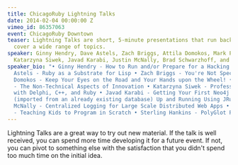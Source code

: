 ```yaml
---
title: ChicagoRuby Lightning Talks
date: 2014-02-04 00:00:00 Z
vimeo_id: 86357063
event: ChicagoRuby Downtown
teaser: Lightning Talks are short, 5-minute presentations that run back-to-back and
  cover a wide range of topics.
speaker: Ginny Hendry, Dave Astels, Zach Briggs, Attila Domokos, Mark Peysakhovich,
  Katarzyna Siwek, Javad Karabi, Justin McNally, Brad Schwarzhoff, and Sterling Hankins
speaker_bio: "• Ginny Hendry - How to Run and/or Prepare for a Hacking Event • Dave
  Astels - Ruby as a Substrate for Lisp • Zach Briggs - You're Not Special • Attila
  Domokos - Keep Your Eyes on the Road and Your Hands upon the Wheel! • Mark Peysakhovich
  - The Non-Technical Aspects of Innovation • Katarzyna Siwek - Professional Experience
  with Delphi, C++, and Ruby • Javad Karabi - Getting Your First Neo4j Graph Database
  (imported from an already existing database) Up and Running Using JRuby • Justin
  McNally - Centralized Logging for Large Scale Distributed Web Apps • Brad Schwarzhoff
  - Teaching Kids to Program in Scratch • Sterling Hankins - PolyGlot Programming"
---
```


Lightning Talks are a great way to try out new material. If the talk is well received, you can spend more time developing it for a future event. If not, you can pivot to something else with the satisfaction that you didn't spend too much time on the initial idea.
